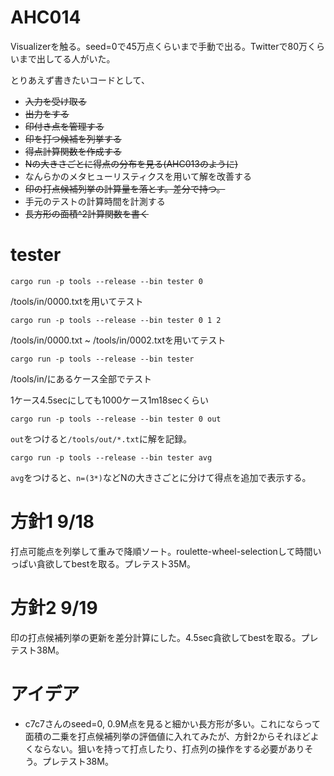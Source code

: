 # AHC014
Visualizerを触る。seed=0で45万点くらいまで手動で出る。Twitterで80万くらいまで出してる人がいた。

とりあえず書きたいコードとして、
- ~~入力を受け取る~~
- ~~出力をする~~
- ~~印付き点を管理する~~
- ~~印を打つ候補を列挙する~~
- ~~得点計算関数を作成する~~
- ~~Nの大きさごとに得点の分布を見る(AHC013のように)~~
- なんらかのメタヒューリスティクスを用いて解を改善する
- ~~印の打点候補列挙の計算量を落とす。差分で持つ。~~
- 手元のテストの計算時間を計測する
- ~~長方形の面積^2計算関数を書く~~

# tester
```
cargo run -p tools --release --bin tester 0
```
/tools/in/0000.txtを用いてテスト
```
cargo run -p tools --release --bin tester 0 1 2
```
/tools/in/0000.txt ~ /tools/in/0002.txtを用いてテスト
```
cargo run -p tools --release --bin tester
```
/tools/in/にあるケース全部でテスト

1ケース4.5secにしても1000ケース1m18secくらい

```
cargo run -p tools --release --bin tester 0 out
```
`out`をつけると`/tools/out/*.txt`に解を記録。

```
cargo run -p tools --release --bin tester avg
```
`avg`をつけると、`n=(3*)`などNの大きさごとに分けて得点を追加で表示する。

# 方針1 9/18
打点可能点を列挙して重みで降順ソート。roulette-wheel-selectionして時間いっぱい貪欲してbestを取る。プレテスト35M。

# 方針2 9/19
印の打点候補列挙の更新を差分計算にした。4.5sec貪欲してbestを取る。プレテスト38M。

# アイデア
- c7c7さんのseed=0, 0.9M点を見ると細かい長方形が多い。これにならって面積の二乗を打点候補列挙の評価値に入れてみたが、方針2からそれほどよくならない。狙いを持って打点したり、打点列の操作をする必要がありそう。プレテスト38M。